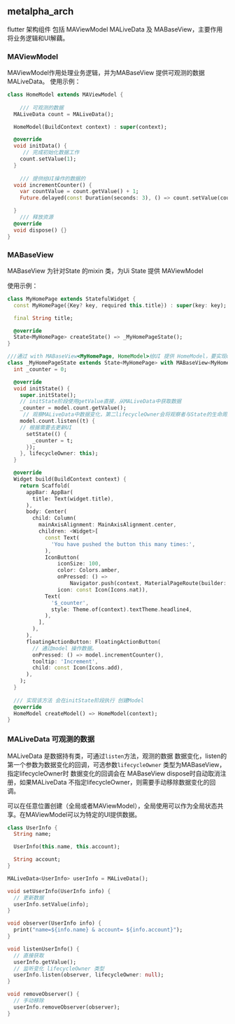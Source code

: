 ## metalpha_arch 
flutter 架构组件 包括 MAViewModel MALiveData 及 MABaseView，主要作用将业务逻辑和UI解藕。

### MAViewModel
MAViewModel作用处理业务逻辑，并为MABaseView 提供可观测的数据MALiveData。
使用示例：

```dart
class HomeModel extends MAViewModel {
	
	/// 可观测的数据
  MALiveData count = MALiveData();

  HomeModel(BuildContext context) : super(context);

  @override
  void initData() {
  	 // 完成初始化数据工作
    count.setValue(1);
  }
	
	/// 提供给UI操作的数据的
  void incrementCounter() {
    var countValue = count.getValue() + 1;
    Future.delayed(const Duration(seconds: 3), () => count.setValue(countValue));

  }
	/// 释放资源
  @override
  void dispose() {}
}
```


### MABaseView 
MABaseView 为针对State 的mixin 类，为Ui State 提供 MAViewModel

使用示例：

```dart
class MyHomePage extends StatefulWidget {
  const MyHomePage({Key? key, required this.title}) : super(key: key);

  final String title;

  @override
  State<MyHomePage> createState() => _MyHomePageState();
}

///通过 with MABaseView<MyHomePage, HomeModel>给UI 提供 HomeModel，要实现createModel方法。
class _MyHomePageState extends State<MyHomePage> with MABaseView<MyHomePage, HomeModel> {
  int _counter = 0;

  @override
  void initState() {
    super.initState();
    // initState阶段使用getValue直接，从MALiveData中获取数据 
    _counter = model.count.getValue();
     // 观察MALiveData中数据变化，第二lifecycleOwner会将观察者与State的生命周期绑定，当state 执行dispose后，观察者会自动取消注册。 
    model.count.listen((t) {
    // 根据需要去更新UI
      setState(() {
        _counter = t;
      });
    }, lifecycleOwner: this);
  }

  @override
  Widget build(BuildContext context) {
    return Scaffold(
      appBar: AppBar(
        title: Text(widget.title),
      ),
      body: Center(
        child: Column(
          mainAxisAlignment: MainAxisAlignment.center,
          children: <Widget>[
            const Text(
              'You have pushed the button this many times:',
            ),
            IconButton(
                iconSize: 100,
                color: Colors.amber,
                onPressed: () =>
                    Navigator.push(context, MaterialPageRoute(builder: (_) => const MyHomePage(title: "第二个"))),
                icon: const Icon(Icons.nat)),
            Text(
              '$_counter',
              style: Theme.of(context).textTheme.headline4,
            ),
          ],
        ),
      ),
      floatingActionButton: FloatingActionButton(
      	// 通过model 操作数据。
        onPressed: () => model.incrementCounter(),
        tooltip: 'Increment',
        child: const Icon(Icons.add),
      ),
    );
  }
  
  /// 实现该方法 会在initState阶段执行 创建Model
  @override
  HomeModel createModel() => HomeModel(context);
}
```

### MALiveData<T> 可观测的数据 
MALiveData 是数据持有类，可通过`listen`方法，观测的数据 数据变化，listen的第一个参数为数据变化的回调，可选参数`lifecycleOwner` 类型为MABaseView，指定lifecycleOwner时 数据变化的回调会在 MABaseView dispose时自动取消注册，如果MALiveData 不指定lifecycleOwner，则需要手动移除数据变化的回调。 

可以在任意位置创建（全局或者MAViewModel），全局使用可以作为全局状态共享。在MAViewModel可以为特定的UI提供数据。

```dart
class UserInfo {
  String name;

  UserInfo(this.name, this.account);

  String account;
}

MALiveData<UserInfo> userInfo = MALiveData();

void setUserInfo(UserInfo info) {
  // 更新数据
  userInfo.setValue(info);
}

void observer(UserInfo info) {
  print("name=${info.name} & account= ${info.account}");
}

void listenUserInfo() {
  // 直接获取
  userInfo.getValue();
  // 监听变化 lifecycleOwner 类型
  userInfo.listen(observer, lifecycleOwner: null);
}

void removeObserver() {
  // 手动移除
  userInfo.removeObserver(observer);
}
```



